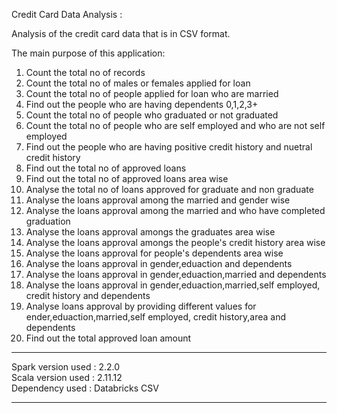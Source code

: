 Credit Card Data Analysis :

Analysis of the credit card data that is in CSV format.

The main purpose of this application:

1. Count the total no of records
2. Count the total no of males or females applied for loan
3. Count the total no of people applied for loan who are married
4. Find out the people who are having dependents 0,1,2,3+ 
5. Count the total no of people who graduated or not graduated
6. Count the total no of people who are self employed and who are not self employed
7. Find out the people who are having positive credit history and nuetral credit history
8. Find out the total no of approved loans
9. Find out the total no of approved loans area wise 
10. Analyse the total no of loans approved for graduate and non graduate
11. Analyse the loans approval among the married and gender wise
12. Analyse the loans approval among the married and who have completed graduation
13. Analyse the loans approval amongs the graduates area wise
14. Analyse the loans approval amongs the people's credit history area wise
15. Analyse the loans approval for people's dependents area wise
16. Analyse the loans approval in gender,eduaction and dependents
17. Analyse the loans approval in gender,eduaction,married and dependents
18. Analyse the loans approval in gender,eduaction,married,self employed, credit history and dependents
19. Analyse loans approval by providing different values for ender,eduaction,married,self employed, credit history,area and dependents
20. Find out the total approved loan amount


*************************************************
 Spark version used : 2.2.0                    
 Scala version used : 2.11.12                  
 Dependency used : Databricks CSV              
*************************************************
